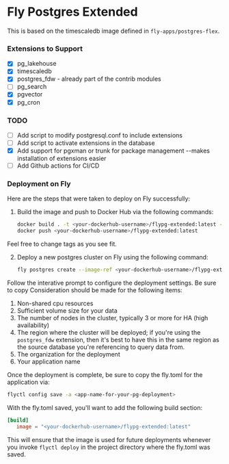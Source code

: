 # Fly Postgres Extended

This is based on the timescaledb image defined in `fly-apps/postgres-flex`.

### Extensions to Support

- [x] pg_lakehouse
- [x] timescaledb
- [x] postgres_fdw - already part of the contrib modules
- [ ] pg_search
- [x] pgvector
- [x] pg_cron

### TODO

- [ ] Add script to modify postgresql.conf to include extensions
- [ ] Add script to activate extensions in the database
- [x] Add support for pgxman or trunk for package management --makes
  installation of extensions easier
- [ ] Add Github actions for CI/CD

### Deployment on Fly

Here are the steps that were taken to deploy on Fly successfully:

1. Build the image and push to Docker Hub via the following commands:

    ```bash
    docker build . -t <your-dockerhub-username>/flypg-extended:latest --platform "linux/amd64" -f extended.Dockerfile
    docker push <your-dockerhub-username>/flypg-extended:latest
    ```

Feel free to change tags as you see fit.

2. Deploy a new postgres cluster on Fly using the following command:

    ```bash
    fly postgres create --image-ref <your-dockerhub-username>/flypg-extended:latest
    ```

Follow the interative prompt to configure the deployment settings. Be sure to
copy Consideration
should be made for the following items:

1. Non-shared cpu resources
2. Sufficient volume size for your data
3. The number of nodes in the cluster, typically 3 or more for HA (high
   availability)
4. The region where the cluster will be deployed; if you're using the
   `postgres_fdw` extension, then it's best to have this in the same region as
   the
   source database you're referencing to query data from.
5. The organization for the deployment
6. Your application name

Once the deployment is complete, be sure to copy the fly.toml for the
application via:

```bash
flyctl config save -a <app-name-for-your-pg-deployment> 
```

With the fly.toml saved, you'll want to add the following build section:

 ```toml
 [build]
    image = "<your-dockerhub-username>/flypg-extended:latest"
 ```

This will ensure that the image is used for future deployments whenever you
invoke `flyctl deploy` in the project directory where the fly.toml was saved.